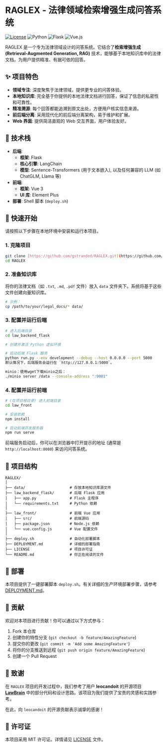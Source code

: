 # RAGLEX - 法律领域检索增强生成问答系统

[![License](https://img.shields.io/badge/license-MIT-blue.svg)](LICENSE)
![Python](https://img.shields.io/badge/Python-3.9%2B-blueviolet)
![Flask](https://img.shields.io/badge/Flask-2.x-orange)
![Vue.js](https://img.shields.io/badge/Vue.js-3.x-green)

RAGLEX 是一个专为法律领域设计的问答系统。它结合了**检索增强生成 (Retrieval-Augmented Generation, RAG)** 技术，能够基于本地知识库中的法律文档，为用户提供精准、有据可依的回答。

## ✨ 项目特色

* **领域专注**: 深度聚焦于法律领域，提供更专业的问答体验。
* **本地知识库**: 完全基于你提供的本地法律文档进行回答，保证了信息的私密性和可靠性。
* **精准溯源**: 每个回答都能追溯到原文出处，方便用户核实信息来源。
* **前后端分离**: 采用现代化的前后端分离架构，易于维护和扩展。
* **Web 界面**: 提供简洁直观的 Web 交互界面，用户体验友好。

## 🔧 技术栈

* **后端**:
    * **框架**: Flask
    * **核心引擎**: LangChain
    * **模型**: Sentence-Transformers (用于文本嵌入), 以及任何兼容的 LLM (如 ChatGLM, Llama 等)
* **前端**:
    * **框架**: Vue 3
    * **UI 库**: Element Plus
* **部署**: Shell 脚本 (`deploy.sh`)

## 🚀 快速开始

请按照以下步骤在本地环境中安装和运行本项目。

### 1. 克隆项目

```bash
git clone [https://github.com/gstranded/RAGLEX.git](https://github.com/gstranded/RAGLEX.git)
cd RAGLEX
```

### 2. 准备知识库

将你的法律文档（如 `.txt`, `.md`, `.pdf` 文件）放入 `data` 文件夹下。系统将基于这些文件创建向量知识库。

```bash
# 示例：
cp /path/to/your/legal_docs/* data/
```
### 3. 配置并运行后端

```bash
# 进入后端目录
cd law_backend_flask

# 创建并激活 Python 虚拟环境 

# 启动后端 Flask 服务
python run.py --env development --debug --host 0.0.0.0 --port 5000
默认情况下，后端服务会运行在 `http://127.0.0.1:5000`。

minio：使用wget下载minio之后：
./minio server /data --console-address ":9001"
```
### 4. 配置并运行前端

```bash
# (在项目根目录) 进入前端目录
cd law_front

# 安装依赖
npm install

# 启动前端开发服务器
npm run serve
```
前端服务启动后，你可以在浏览器中打开提示的地址 (通常是 `http://localhost:8080`) 来访问问答系统。

## 📂 项目结构

```
RAGLEX/
│
├── data/                    # 存放本地知识库源文件
├── law_backend_flask/       # 后端 Flask 应用
│   ├── app.py               # Flask 主程序
│   └── requirements.txt     # Python 依赖
│
├── law_front/               # 前端 Vue 应用
│   ├── src/                 # 前端源码
│   ├── package.json         # Node.js 依赖
│   └── vue.config.js        # Vue 配置文件
│
├── deploy.sh                # 自动化部署脚本
├── DEPLOYMENT.md            # 详细的部署指南
├── LICENSE                  # 项目许可证
└── README.md                # 你正在阅读的文件
```

## 📜 部署

本项目提供了一键部署脚本 `deploy.sh`。有关详细的生产环境部署步骤，请参考 [DEPLOYMENT.md](DEPLOYMENT.md)。

## 🤝 贡献

欢迎对本项目进行贡献！你可以通过以下方式参与：

1.  Fork 本仓库
2.  创建你的特性分支 (`git checkout -b feature/AmazingFeature`)
3.  提交你的更改 (`git commit -m 'Add some AmazingFeature'`)
4.  将你的分支推送到远程 (`git push origin feature/AmazingFeature`)
5.  创建一个 Pull Request
## 🙏 致谢

在 `RAGLEX` 项目的开发过程中，我们参考了用户 **leocandoit** 的开源项目 **[LawBrain](https://github.com/leocandoit/LawBrain)** 中的部分代码和设计思路。该项目为我们提供了宝贵的灵感和实践参考。

在此，向 `leocandoit` 的开源贡献表示诚挚的感谢！
## 📄 许可证

本项目采用 MIT 许可证。详情请见 [LICENSE](LICENSE) 文件。
